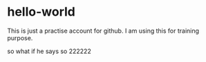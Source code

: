 # hello-world
This is just a practise account for github. I am using this for training purpose.

so what if he says so 222222
